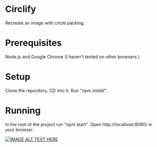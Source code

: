 # Circlify
Recreate an image with circle packing.

# Prerequisites
Node.js and Google Chrome (I haven't tested on other browsers.)

# Setup
Clone the repository. CD into it. Run "npm install".

# Running
In the root of the project run "npm start". Open http://localhost:8080/ in your browser.

[![IMAGE ALT TEXT HERE](https://img.youtube.com/vi/SARyudS9F4M/0.jpg)](https://www.youtube.com/watch?v=SARyudS9F4M)
